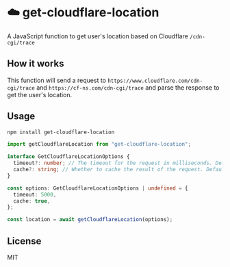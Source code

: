 # ☁️ get-cloudflare-location
A JavaScript function to get user's location based on Cloudflare `/cdn-cgi/trace`

## How it works

This function will send a request to `https://www.cloudflare.com/cdn-cgi/trace` and `https://cf-ns.com/cdn-cgi/trace` and parse the response to get the user's location.

## Usage

``` bash
npm install get-cloudflare-location
```

``` ts
import getCloudflareLocation from "get-cloudflare-location";

interface GetCloudflareLocationOptions {
  timeout?: number; // The timeout for the request in milliseconds. Defaults to 5000
  cache?: string; // Whether to cache the result of the request. Defaults to true.
}

const options: GetCloudflareLocationOptions | undefined = {
  timeout: 5000,
  cache: true,
};

const location = await getCloudflareLocation(options);
```


## License

MIT
